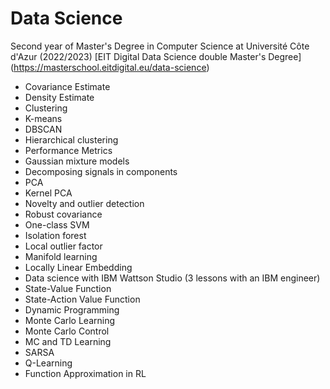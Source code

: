 # Data Science 
Second year of Master's Degree in Computer Science at Université Côte d'Azur (2022/2023) 
[EIT Digital Data Science double Master's Degree] (https://masterschool.eitdigital.eu/data-science)

- Covariance Estimate
- Density Estimate
- Clustering
- K-means
- DBSCAN
- Hierarchical clustering
- Performance Metrics
- Gaussian mixture models
- Decomposing signals in components
- PCA 
- Kernel PCA 
- Novelty and outlier detection
- Robust covariance
- One-class SVM 
- Isolation forest
- Local outlier factor 
- Manifold learning 
- Locally Linear Embedding
- Data science with IBM Wattson Studio (3 lessons with an IBM engineer)
- State-Value Function
- State-Action Value Function
- Dynamic Programming
- Monte Carlo Learning
- Monte Carlo Control
- MC and TD Learning
- SARSA
- Q-Learning
- Function Approximation in RL
